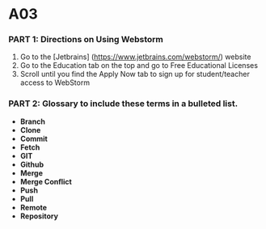 # A03
### PART 1: Directions on Using Webstorm
  1. Go to the [Jetbrains] (https://www.jetbrains.com/webstorm/) website</li>
  2. Go to the Education tab on the top and go to Free Educational Licenses</li>
  3. Scroll until you find the Apply Now tab to sign up for student/teacher access to WebStorm</li>

### PART 2: Glossary to include these terms in a bulleted list.
<ul>
  <li><strong>Branch</strong></li>
  <li><strong>Clone</strong></li>
  <li><strong>Commit</strong></li>
  <li><strong>Fetch</strong></li>
  <li><strong>GIT</strong></li>
  <li><strong>Github</strong></li>
  <li><strong>Merge</strong></li>
  <li><strong>Merge Conflict</strong></li>
  <li><strong>Push</strong></li>
  <li><strong>Pull</strong></li>
  <li><strong>Remote</strong></li>
  <li><strong>Repository</strong></li>
</ul>
